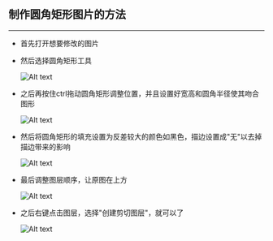 ## 制作圆角矩形图片的方法
***
* 首先打开想要修改的图片

* 然后选择圆角矩形工具

  ![Alt text](http://ogtt75s5d.bkt.clouddn.com/%E5%9C%86%E8%A7%92%E7%9F%A9%E5%BD%A2%E5%9B%BE%E7%89%87-step1.png "圆角矩形图片-step1")

* 之后再按住ctrl拖动圆角矩形调整位置，并且设置好宽高和圆角半径使其吻合图形

  ![Alt text](http://ogtt75s5d.bkt.clouddn.com/%E5%9C%86%E8%A7%92%E7%9F%A9%E5%BD%A2%E5%9B%BE%E7%89%87-step2.png "圆角矩形图片-step2")

* 然后将圆角矩形的填充设置为反差较大的颜色如黑色，描边设置成"无"以去掉描边带来的影响

  ![Alt text](http://ogtt75s5d.bkt.clouddn.com/%E5%9C%86%E8%A7%92%E7%9F%A9%E5%BD%A2%E5%9B%BE%E7%89%87-step3.png "圆角矩形图片-step3")

* 最后调整图层顺序，让原图在上方

  ![Alt text](http://ogtt75s5d.bkt.clouddn.com/%E5%9C%86%E8%A7%92%E7%9F%A9%E5%BD%A2%E5%9B%BE%E7%89%87-step4.png "圆角矩形图片-step4")

* 之后右键点击图层，选择"创建剪切图层"，就可以了

  ![Alt text](http://ogtt75s5d.bkt.clouddn.com/%E5%9C%86%E8%A7%92%E7%9F%A9%E5%BD%A2%E5%9B%BE%E7%89%87-step5.png "圆角矩形图片-step5")
